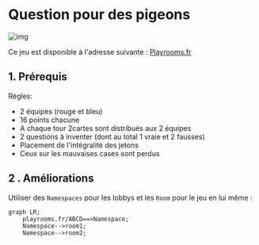 # Question pour des pigeons

![img](https://cdn.discordapp.com/attachments/929500253734969378/1033445254008946739/unknown.png)



Ce jeu est disponible à l'adresse suivante : [Playrooms.fr](http://playrooms.fr)



## 1. Prérequis

Règles:

* 2 équipes (rouge et bleu)
* 16 points chacune
* A chaque tour 2cartes sont distribués aux 2 équipes
* 2 questions à inventer (dont au total 1 vraie et 2 fausses)
* Placement de l'intégralité des jetons
* Ceux sur les mauvaises cases sont perdus

## 2 . Améliorations

Utiliser des `Namespaces`  pour les lobbys et les `Room` pour le jeu en lui même :

```mermaid
graph LR;
	playrooms.fr/ABCD==>Namespace;
	Namespace-->room1;
	Namespace-->room2;
```

